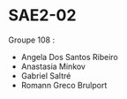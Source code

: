 # SAE2-02

Groupe 108 : 

- Angela Dos Santos Ribeiro 
- Anastasia Minkov
- Gabriel Saltré
- Romann Greco Brulport
